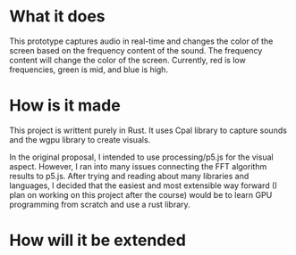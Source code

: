 # What it does

This prototype captures audio in real-time and changes the color of the screen based on the frequency content of the sound. 
The frequency content will change the color of the screen. Currently, red is low frequencies, green is mid, and blue is high. 

# How is it made

This project is writtent purely in Rust. It uses Cpal library to capture sounds and the wgpu library to create visuals. 

In the original proposal, I intended to use processing/p5.js for the visual aspect. However, I ran into many issues connecting the FFT algorithm results to p5.js. 
After trying and reading about many libraries and languages, I decided that the easiest and most extensible way forward (I plan on working on this project after the course) would be to learn GPU programming from scratch and use a rust library.

# How will it be extended 




